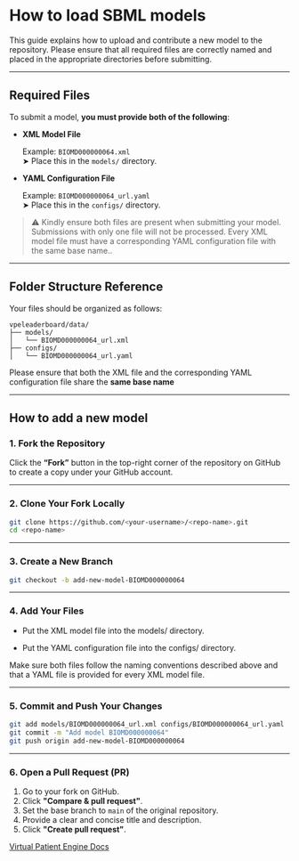 # How to load SBML models

This guide explains how to upload and contribute a new model to the repository. Please ensure that all required files are correctly named and placed in the appropriate directories before submitting.

---

## Required Files

To submit a model, **you must provide both of the following**:

- **XML Model File**

  Example: `BIOMD000000064.xml`  
  ➤ Place this in the `models/` directory.

- **YAML Configuration File**

  Example: `BIOMD000000064_url.yaml`  
  ➤ Place this in the `configs/` directory.

> ⚠️ Kindly ensure both files are present when submitting your model. Submissions with only one file will not be processed. Every XML model file must have a corresponding YAML configuration file with the same base name..

---

## Folder Structure Reference

Your files should be organized as follows:

```
vpeleaderboard/data/
├── models/
│   └── BIOMD000000064_url.xml
├── configs/
│   └── BIOMD000000064_url.yaml
```

 Please ensure that both the XML file and the corresponding YAML configuration file share the **same base name**

---

## How to add a new model

### 1. Fork the Repository

Click the **“Fork”** button in the top-right corner of the repository on GitHub to create a copy under your GitHub account.

---

### 2. Clone Your Fork Locally

```bash
git clone https://github.com/<your-username>/<repo-name>.git
cd <repo-name>
```

---

### 3. Create a New Branch

```bash
git checkout -b add-new-model-BIOMD000000064
```

---

### 4. Add Your Files

- Put the XML model file into the models/ directory.

- Put the YAML configuration file into the configs/ directory.

Make sure both files follow the naming conventions described above and that a YAML file is provided for every XML model file.

---

### 5. Commit and Push Your Changes

```bash
git add models/BIOMD000000064_url.xml configs/BIOMD000000064_url.yaml
git commit -m "Add model BIOMD000000064"
git push origin add-new-model-BIOMD000000064
```

---

### 6. Open a Pull Request (PR)

1. Go to your fork on GitHub.
2. Click **"Compare & pull request"**.
3. Set the base branch to `main` of the original repository.
4. Provide a clear and concise title and description.
5. Click **"Create pull request"**.

[Virtual Patient Engine Docs](https://virtualpatientengine.github.io/AIAgents4Pharma/ops/DevOps/)


